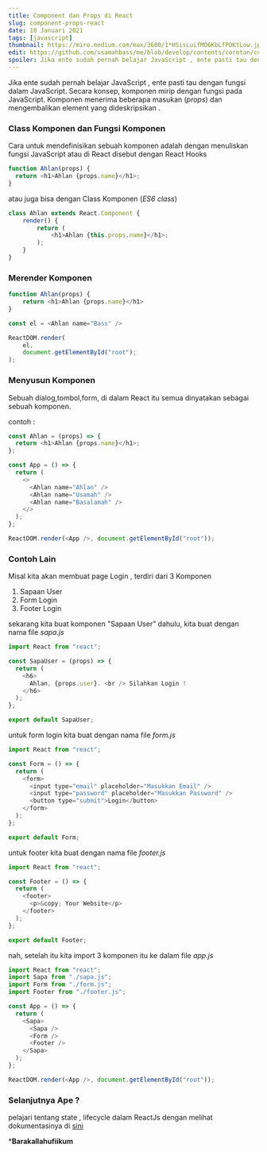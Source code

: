 ```yaml
---
title: Component dan Props di React
slug: component-props-react
date: 10 Januari 2021
tags: [javascript]
thumbnail: https://miro.medium.com/max/3600/1*HSisLuifMO6KbLfPOKtLow.jpeg
edit: https://github.com/usamahbass/me/blob/develop/contents/coretan/component-props-react.md
spoiler: Jika ente sudah pernah belajar JavaScript , ente pasti tau dengan fungsi dalam JavaScript. Secara konsep, komponen mirip dengan fungsi pada JavaScript. Komponen menerima beberapa masukan (props) dan mengembalikan element yang dideskripsikan .
---
```


Jika ente sudah pernah belajar JavaScript , ente pasti tau dengan fungsi dalam JavaScript. Secara konsep, komponen mirip dengan fungsi pada JavaScript. Komponen menerima beberapa masukan (_props_) dan mengembalikan element yang dideskripsikan .

### Class Komponen dan Fungsi Komponen

Cara untuk mendefinisikan sebuah komponen adalah dengan menuliskan fungsi JavaScript atau di React disebut dengan React Hooks

```js
function Ahlan(props) {
  return <h1>Ahlan {props.name}</h1>;
}
```

atau juga bisa dengan Class Komponen (_ES6_ _class_)

```js
class Ahlan extends React.Component {
    render() {
        return (
            <h1>Ahlan {this.props.name}</h1>;
        );
    }
}
```

### Merender Komponen

```js
function Ahlan(props) {
    return <h1>Ahlan {props.name}</h1>
}

const el = <Ahlan name="Bass" />

ReactDOM.render(
    el,
    document.getElementById("root");
);
```

### Menyusun Komponen

Sebuah dialog,tombol,form, di dalam React itu semua dinyatakan sebagai sebuah komponen.

contoh :

```js
const Ahlan = (props) => {
  return <h1>Ahlan {props.name}</h1>;
};

const App = () => {
  return (
    <>
      <Ahlan name="Ahlan" />
      <Ahlan name="Usamah" />
      <Ahlan name="Basalamah" />
    </>
  );
};

ReactDOM.render(<App />, document.getElementById("root"));
```

### Contoh Lain

Misal kita akan membuat page Login , terdiri dari 3 Komponen

1. Sapaan User
2. Form Login
3. Footer Login

sekarang kita buat komponen "Sapaan User" dahulu, kita buat dengan nama file _sapa.js_

```js
import React from "react";

const SapaUser = (props) => {
  return (
    <h6>
      Ahlan, {props.user}. <br /> Silahkan Login !
    </h6>
  );
};

export default SapaUser;
```

untuk form login kita buat dengan nama file _form.js_

```js
import React from "react";

const Form = () => {
  return (
    <form>
      <input type="email" placeholder="Masukkan Email" />
      <input type="password" placeholder="Masukkan Password" />
      <button type="submit">Login</button>
    </form>
  );
};

export default Form;
```

untuk footer kita buat dengan nama file _footer.js_

```js
import React from "react";

const Footer = () => {
  return (
    <footer>
      <p>&copy; Your Website</p>
    </footer>
  );
};

export default Footer;
```

nah, setelah itu kita import 3 komponen itu ke dalam file _app.js_

```js
import React from "react";
import Sapa from "./sapa.js";
import Form from "./form.js";
import Footer from "./footer.js";

const App = () => {
  return (
    <Sapa>
      <Sapa />
      <Form />
      <Footer />
    </Sapa>
  );
};

ReactDOM.render(<App />, document.getElementById("root"));
```

### Selanjutnya Ape ?

pelajari tentang state , lifecycle dalam ReactJs dengan melihat dokumentasinya di [sini](https://id.reactjs.org/docs/state-and-lifecycle.html)

***Barakallahufiikum**